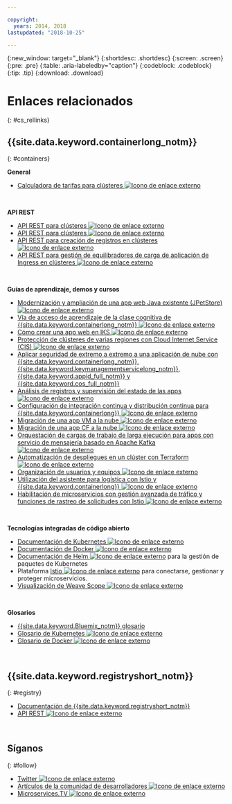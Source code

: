 ```yaml
---

copyright:
  years: 2014, 2018
lastupdated: "2018-10-25"

---
```


{:new_window: target="_blank"}
{:shortdesc: .shortdesc}
{:screen: .screen}
{:pre: .pre}
{:table: .aria-labeledby="caption"}
{:codeblock: .codeblock}
{:tip: .tip}
{:download: .download}




# Enlaces relacionados
{: #cs_rellinks}

## {{site.data.keyword.containerlong_notm}}
{: #containers}

**General**

- [Calculadora de tarifas para clústeres ![Icono de enlace externo](../icons/launch-glyph.svg "Icono de enlace externo")](https://console.bluemix.net/pricing/configure/iaas/containers-kubernetes)

<br />


**API REST**

- [API REST para clústeres ![Icono de enlace externo](../icons/launch-glyph.svg "Icono de enlace externo")](https://containers.bluemix.net/swagger)
- [API REST para clústeres ![Icono de enlace externo](../icons/launch-glyph.svg "Icono de enlace externo")](https://containers.bluemix.net/swagger-api-json)
- [API REST para creación de registros en clústeres ![Icono de enlace externo](../icons/launch-glyph.svg "Icono de enlace externo")](https://us-south.containers.bluemix.net/swagger-logging/)
- [API REST para gestión de equilibradores de carga de aplicación de Ingress en clústeres ![Icono de enlace externo](../icons/launch-glyph.svg "Icono de enlace externo")](https://us-south.containers.bluemix.net/swagger-alb-api/)

<br />


**Guías de aprendizaje, demos y cursos**

- [Modernización y ampliación de una app web Java existente (JPetStore)![Icono de enlace externo](../icons/launch-glyph.svg "Icono de enlace externo") ](https://github.com/IBM-Cloud/jpetstore-kubernetes)
- [Vía de acceso de aprendizaje de la clase cognitiva de {{site.data.keyword.containerlong_notm}} ![Icono de enlace externo](../icons/launch-glyph.svg "Icono de enlace externo")](https://cognitiveclass.ai/learn/containers-k8s-and-istio-on-ibm-cloud/)
- [Cómo crear una app web en IKS ![Icono de enlace externo](../icons/launch-glyph.svg "Icono de enlace externo")](https://console.bluemix.net/docs/tutorials/scalable-webapp-kubernetes.html#scalable-web-application-on-kubernetes)
- [Protección de clústeres de varias regiones con Cloud Internet Service (CIS) ![Icono de enlace externo](../icons/launch-glyph.svg "Icono de enlace externo")](https://console.bluemix.net/docs/tutorials/multi-region-k8s-cis.html#resilient-and-secure-multi-region-kubernetes-clusters-with-cloud-internet-services)
- [Aplicar seguridad de extremo a extremo a una aplicación de nube con {{site.data.keyword.containerlong_notm}}, {{site.data.keyword.keymanagementservicelong_notm}}, {{site.data.keyword.appid_full_notm}} y {{site.data.keyword.cos_full_notm}}](https://console.bluemix.net/docs/tutorials/cloud-e2e-security.html#apply-end-to-end-security-to-a-cloud-application)
- [Análisis de registros y supervisión del estado de las apps ![Icono de enlace externo](../icons/launch-glyph.svg "Icono de enlace externo")](https://console.bluemix.net/docs/tutorials/kubernetes-log-analysis-kibana.html#analyze-logs-and-monitor-the-health-of-kubernetes-applications)
- [Configuración de integración continua y distribución continua para {{site.data.keyword.containerlong}} ![Icono de enlace externo](../icons/launch-glyph.svg "Icono de enlace externo")](https://console.bluemix.net/docs/tutorials/continuous-deployment-to-kubernetes.html#continuous-deployment-to-kubernetes)
- [Migración de una app VM a la nube ![Icono de enlace externo](../icons/launch-glyph.svg "Icono de enlace externo")](https://console.bluemix.net/docs/tutorials/vm-to-containers-and-kubernetes.html#moving-a-vm-based-app-to-kubernetes)
- [Migración de una app CF a la nube ![Icono de enlace externo](../icons/launch-glyph.svg "Icono de enlace externo")](https://console.bluemix.net/docs/containers/cs_tutorials_cf.html#cf_tutorial)
- [Orquestación de cargas de trabajo de larga ejecución para apps con servicio de mensajería basado en Apache Kafka ![Icono de enlace externo](../icons/launch-glyph.svg "Icono de enlace externo")](https://console.bluemix.net/docs/tutorials/pub-sub-object-storage.html#asynchronous-data-processing-using-object-storage-and-pub-sub-messaging)
- [Automatización de despliegues en un clúster con Terraform ![Icono de enlace externo](../icons/launch-glyph.svg "Icono de enlace externo")](https://console.bluemix.net/docs/tutorials/plan-create-update-deployments.html#plan-create-and-update-deployment-environments)
- [Organización de usuarios y equipos ![Icono de enlace externo](../icons/launch-glyph.svg "Icono de enlace externo")](https://console.bluemix.net/docs/tutorials/users-teams-applications.html#best-practices-for-organizing-users-teams-applications)
- [Utilización del asistente para logística con Istio y {{site.data.keyword.containerlong}} ![Icono de enlace externo](../icons/launch-glyph.svg "Icono de enlace externo")](https://github.com/IBM-Cloud/logistics-wizard-kubernetes)
- [Habilitación de microservicios con gestión avanzada de tráfico y funciones de rastreo de solicitudes con Istio ![Icono de enlace externo](../icons/launch-glyph.svg "Icono de enlace externo")](https://developer.ibm.com/code/patterns/manage-microservices-traffic-using-istio/)

<br />


**Tecnologías integradas de código abierto**

- [Documentación de Kubernetes ![Icono de enlace externo](../icons/launch-glyph.svg "Icono de enlace externo")](https://kubernetes.io/)
- [Documentación de Docker ![Icono de enlace externo](../icons/launch-glyph.svg "Icono de enlace externo")](https://docs.docker.com/engine/)
- <a href="https://docs.helm.sh/helm/" target="_blank">Documentación de Helm <img src="../icons/launch-glyph.svg" alt="Icono de enlace externo"></a> para la gestión de paquetes de Kubernetes
- Plataforma [Istio ![Icono de enlace externo](../icons/launch-glyph.svg "Icono de enlace externo")](https://istio.io/) para conectarse, gestionar y proteger microservicios.
- [Visualización de Weave Scope ![Icono de enlace externo](../icons/launch-glyph.svg "Icono de enlace externo")](https://www.weave.works/oss/scope/)

<br />


**Glosarios**

- [{{site.data.keyword.Bluemix_notm}} glosario](/docs/overview/glossary/index.html#glossary)
- [Glosario de Kubernetes ![Icono de enlace externo](../icons/launch-glyph.svg "Icono de enlace externo")](https://kubernetes.io/docs/reference/glossary/?fundamental=true)
- [Glosario de Docker ![Icono de enlace externo](../icons/launch-glyph.svg "Icono de enlace externo")](https://docs.docker.com/glossary/)

<br />


## {{site.data.keyword.registryshort_notm}}
{: #registry}

- [Documentación de {{site.data.keyword.registryshort_notm}}](/docs/services/Registry/index.html)
- [API REST ![Icono de enlace externo](../icons/launch-glyph.svg "Icono de enlace externo")](https://registry.ng.bluemix.net/api/doc/)

<br />


## Síganos
{: #follow}

- [Twitter ![Icono de enlace externo](../icons/launch-glyph.svg "Icono de enlace externo")](https://twitter.com/hashtag/ibmcontainers)
- [Artículos de la comunidad de desarrolladores ![Icono de enlace externo](../icons/launch-glyph.svg "Icono de enlace externo")](https://www.ibm.com/blogs/bluemix/tag/containers/)
- [Microservices.TV ![Icono de enlace externo](../icons/launch-glyph.svg "Icono de enlace externo")](https://developer.ibm.com/tv/microservices/)

<br />

